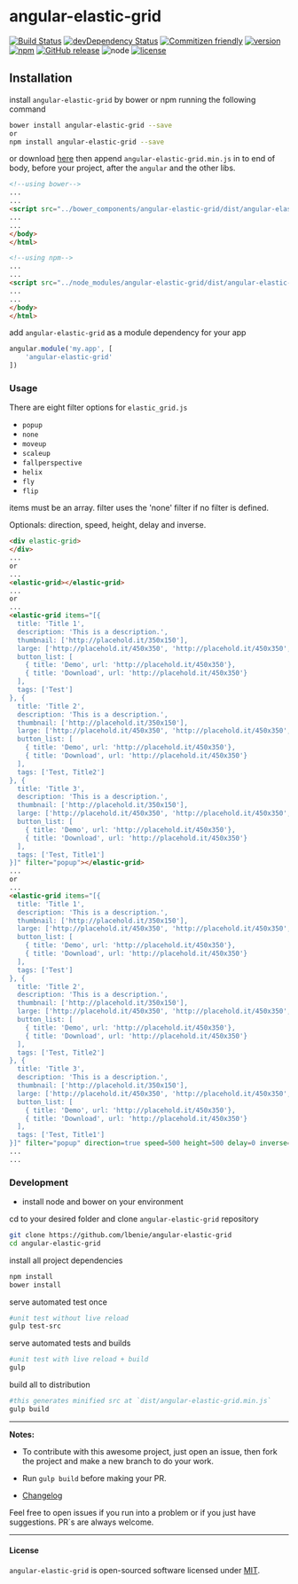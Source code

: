 # angular-elastic-grid

[![Build Status](https://travis-ci.org/lbenie/angular-elastic-grid.svg?branch=master&maxAge=2592000)](https://travis-ci.org/lbenie/angular-elastic-grid) [![devDependency Status](https://david-dm.org/lbenie/angular-elastic-grid/dev-status.svg?maxAge=2592000)](https://david-dm.org/lbenie/angular-elastic-grid#info=devDependencies) [![Commitizen friendly](https://img.shields.io/badge/commitizen-friendly-brightgreen.svg?maxAge=2592000)](http://commitizen.github.io/cz-cli/) [![version](https://img.shields.io/npm/v/angular-elastic-grid.svg?maxAge=2592000)](https://www.npmjs.org/package/angular-elastic-grid) [![npm](https://img.shields.io/npm/dt/angular-elastic-grid.svg?maxAge=2592000)](https://www.npmjs.org/package/angular-elastic-grid)
[![GitHub release](https://img.shields.io/github/release/lbenie/angular-elastic-grid.svg?maxAge=2592000)](https://github.com/lbenie/angular-elastic-grid/releases/)
![node](https://img.shields.io/node/v/angular-elastic-grid.svg) [![license](https://img.shields.io/github/license/lbenie/angular-elastic-grid.svg?maxAge=2592000)](https://github.com/lbenie/angular-elastic-grid/blob/master/LICENSE)



## Installation

install `angular-elastic-grid` by bower or npm running the following command

```sh
bower install angular-elastic-grid --save
or
npm install angular-elastic-grid --save
```

or download
[here](https://raw.githubusercontent.com/lbenie/angular-elastic-grid/master/dist/angular-elastic-grid.min.js) then
append `angular-elastic-grid.min.js` in to end of body, before your project, after the `angular` and the other
libs.

```html
<!--using bower-->
...
...
<script src="../bower_components/angular-elastic-grid/dist/angular-elastic-grid.min.js"></script>
...
...
</body>
</html>
```

```html
<!--using npm-->
...
...
<script src="../node_modules/angular-elastic-grid/dist/angular-elastic-grid.min.js"></script>
...
...
</body>
</html>
```

add `angular-elastic-grid` as a module dependency for your app

```js
angular.module('my.app', [
    'angular-elastic-grid'
])
```

### Usage

There are eight filter options for `elastic_grid.js`

-   `popup`
-   `none`
-   `moveup`
-   `scaleup`
-   `fallperspective`
-   `helix`
-   `fly`
-   `flip`

items must be an array.
filter uses the 'none' filter if no filter is defined.

Optionals: direction, speed, height, delay and inverse.

```html
<div elastic-grid>
</div>
...
or
...
<elastic-grid></elastic-grid>
...
or
...
<elastic-grid items="[{
  title: 'Title 1',
  description: 'This is a description.',
  thumbnail: ['http://placehold.it/350x150'],
  large: ['http://placehold.it/450x350', 'http://placehold.it/450x350', 'http://placehold.it/450x350'],
  button_list: [
    { title: 'Demo', url: 'http://placehold.it/450x350'},
    { title: 'Download', url: 'http://placehold.it/450x350'}
  ],
  tags: ['Test']
}, {
  title: 'Title 2',
  description: 'This is a description.',
  thumbnail: ['http://placehold.it/350x150'],
  large: ['http://placehold.it/450x350', 'http://placehold.it/450x350', 'http://placehold.it/450x350'],
  button_list: [
    { title: 'Demo', url: 'http://placehold.it/450x350'},
    { title: 'Download', url: 'http://placehold.it/450x350'}
  ],
  tags: ['Test, Title2']
}, {
  title: 'Title 3',
  description: 'This is a description.',
  thumbnail: ['http://placehold.it/350x150'],
  large: ['http://placehold.it/450x350', 'http://placehold.it/450x350', 'http://placehold.it/450x350'],
  button_list: [
    { title: 'Demo', url: 'http://placehold.it/450x350'},
    { title: 'Download', url: 'http://placehold.it/450x350'}
  ],
  tags: ['Test, Title1']
}]" filter="popup"></elastic-grid>
...
or
...
<elastic-grid items="[{
  title: 'Title 1',
  description: 'This is a description.',
  thumbnail: ['http://placehold.it/350x150'],
  large: ['http://placehold.it/450x350', 'http://placehold.it/450x350', 'http://placehold.it/450x350'],
  button_list: [
    { title: 'Demo', url: 'http://placehold.it/450x350'},
    { title: 'Download', url: 'http://placehold.it/450x350'}
  ],
  tags: ['Test']
}, {
  title: 'Title 2',
  description: 'This is a description.',
  thumbnail: ['http://placehold.it/350x150'],
  large: ['http://placehold.it/450x350', 'http://placehold.it/450x350', 'http://placehold.it/450x350'],
  button_list: [
    { title: 'Demo', url: 'http://placehold.it/450x350'},
    { title: 'Download', url: 'http://placehold.it/450x350'}
  ],
  tags: ['Test, Title2']
}, {
  title: 'Title 3',
  description: 'This is a description.',
  thumbnail: ['http://placehold.it/350x150'],
  large: ['http://placehold.it/450x350', 'http://placehold.it/450x350', 'http://placehold.it/450x350'],
  button_list: [
    { title: 'Demo', url: 'http://placehold.it/450x350'},
    { title: 'Download', url: 'http://placehold.it/450x350'}
  ],
  tags: ['Test, Title1']
}]" filter="popup" direction=true speed=500 height=500 delay=0 inverse=false> </elastic-grid>
...
...
```

### Development

-   install node and bower on your environment

cd to your desired folder and clone `angular-elastic-grid` repository

```sh
git clone https://github.com/lbenie/angular-elastic-grid
cd angular-elastic-grid
```

install all project dependencies

```sh
npm install
bower install
```

serve automated test once

```sh
#unit test without live reload
gulp test-src
```

serve automated tests and builds

```sh
#unit test with live reload + build
gulp
```

build all to distribution

```sh
#this generates minified src at `dist/angular-elastic-grid.min.js`
gulp build
```

---

**Notes:**

-   To contribute with this awesome project, just open an issue, then fork the project and make a new branch to do your
work.

-   Run `gulp build` before making your PR.

-   [Changelog](https://github.com/lbenie/angular-elastic-grid/releases)

Feel free to open issues if you run into a problem or if you just have suggestions. PR´s are always welcome.

---

#### License

`angular-elastic-grid` is open-sourced software licensed under [MIT](http://opensource.org/licenses/MIT).
